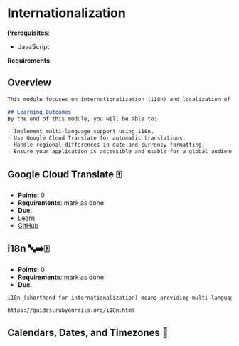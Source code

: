 # Internationalization

**Prerequisites**:
- JavaScript

**Requirements**:
<!-- none -->

## Overview
```md
This module focuses on internationalization (i18n) and localization of your applications. You will learn to provide multi-language support and handle regional differences in date and currency formatting to make your application accessible to a global audience.

## Learning Outcomes
By the end of this module, you will be able to:

- Implement multi-language support using i18n.
- Use Google Cloud Translate for automatic translations.
- Handle regional differences in date and currency formatting.
- Ensure your application is accessible and usable for a global audience.
```

## Google Cloud Translate 🀄️
- **Points**: 0
- **Requirements**: mark as done
- **Due**: 
- [Learn](https://learn.firstdraft.com/lessons/146-google-translate)
- [GitHub](https://github.com/appdev-lessons/google-translate)

## i18n 🔤➡️🀄️
- **Points**: 0
- **Requirements**: mark as done
- **Due**: 
```md
i18n (shorthand for internationalization) means providing multi-language support for your application. You can accomplish this by abstracting all the strings (or other region specific bits like date and currency formatting) into a yml file. See the rails guide on i18n for more details.

https://guides.rubyonrails.org/i18n.html
```

<!-- TODO https://github.com/DPI-WE/curriculum/issues/18 -->
## Calendars, Dates, and Timezones 📆
